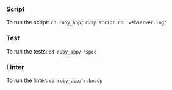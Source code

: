 ### Script
To run the script:
`cd ruby_app/`
`ruby script.rb 'webserver.log'`

### Test
To run the tests:
`cd ruby_app/`
`rspec`

### Linter
To run the linter:
`cd ruby_app/`
`rubocop`

